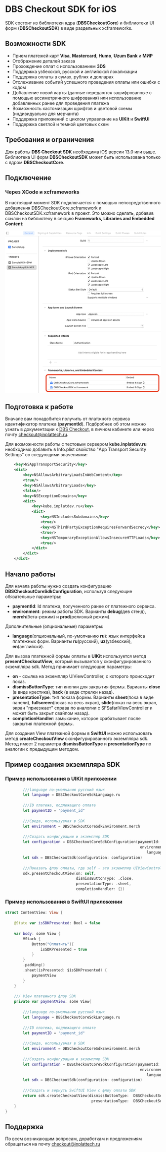 # DBS Checkout SDK for iOS

SDK состоит из библиотеки ядра (**DBSCheckoutCore**) и библиотеки UI форм (**DBSCheckoutSDK**) в виде раздельных xcframeworks.

## Возможности SDK

- Прием платежей карт **Visa**, **Mastercard**, **Humo**, **Uzum Bank** и **МИР**
- Отображение деталей заказа
- Прохождение оплат с использованием **3DS**
- Поддержка узбекской, русской и английской локализации
- Поддержка оплаты в сумах, рублях и долларах
- Отслеживание событий успешного проведения оплаты или ошибки с кодом
- Добавление новой карты (данные передаются зашифрованные с помощью ассиметричного шифрования) или использование добавленных ранее для проведения платежа
- Возможность кастомизации шрифтов и цветовой схемы (индивидуально для мерчанта)
- Поддержка приложений с циклом управление на **UIKit** и **SwiftUI**
- Поддержка светлой и темной цветовых схем

## Требования и ограничения

Для работы **DBS Checkout SDK** необходима iOS версии 13.0 или выше.
Библиотека UI форм **DBSCheckoutSDK** может быть использована только с ядром **DBSCheckoutCore**.

## Подключение
### Через XCode и xcframeworks
В настоящий момент SDK подключается с помощью непосредственного добавления DBSCheckoutCore.xcframework и DBSCheckoutSDK.xcframework в проект.
Это можно сделать, добавив ссылки на библиотеку в секцию **Frameworks, Libraries and Embedded Content**:

![img-xcode-xcframeworks]

## Подготовка к работе

Вначале вам понадобится получить от платжного сервиса идентификатор платежа (**paymentId**).
Подбробнее об этом можно узнать в документации к [DBS Checkout][inplattech-checkout-help], в личном кабинете или через почту checkout@inplattech.ru.

Для возможности работы с тестовым сервером **kube.inplatdev.ru** необходимо добавить в Info.plist свойство
"App Transport Security Settings" со следующими значениями:

```xml
    <key>NSAppTransportSecurity</key>
    <dict>
        <key>NSAllowsArbitraryLoadsInWebContent</key>
        <true/>
        <key>NSAllowsArbitraryLoads</key>
        <false/>
        <key>NSExceptionDomains</key>
        <dict>
            <key>kube.inplatdev.ru</key>
            <dict>
                <key>NSIncludesSubdomains</key>
                <true/>
                <key>NSThirdPartyExceptionRequiresForwardSecrecy</key>
                <true/>
                <key>NSTemporaryExceptionAllowsInsecureHTTPLoads</key>
                <true/>
            </dict>
        </dict>
    </dict>
```

## Начало работы

Для начала работы нужно создать конфигурацию **DBSCheckoutCoreSdkConfiguration**, используя следующие обязательные параметры:
- **paymentId**: Id платежа, полученного ранее от платежного сервиса.
- **environment**: режим работы SDK. Варианты **debug**(дев стенд), **merch**(бета-режим) и **prod**(релизный режим).

 Дополнительные (опциональные) параметры:
- **language**(опциональный, по-умолчанию **ru**): язык интерфейса платежных форм. Варианты **ru**(русский), **uz**(узбекский), **en**(английскй).

Для вызова платежной формы оплаты в **UIKit** используется метод **presentCheckoutView**, который вызывается у сконфигурированного экземпляра sdk. Метод принимает следующие параметры:
- **on** - ссылка на экземпляр UIViewController, с которого происходит показ.
- **dismissButtonType**: тип кнопки для закрытия формы. Варианты **close** (в виде крестика), **back** (в виде стрелки назад).
- **presentationType**: тип показа формы. Варианты **sheet**(пока в виде панели), **fullscreen**(показ на весь экран), **slide**(показ на весь экран, экран "приезжает" справа по аналогии с SFSafariViewController и может быть закрыт свайпом назад).
- **completionHandler**: замыкание, которое срабатывает после закрытия платежной формы.

Для создания View платежной формы в **SwiftUI** можно использовать метод **createCheckoutView** сконфигурированного экземпляра sdk. Метод имеет 2 параметра **dismissButtonType** и **presentationType** по аналогии с предыдущим методом.

## Пример создания экземпляра SDK

### Пример использования в UIKit приложении

```swift
        ///language по-умолчанию русский язык
        let language = DBSCheckoutCoreSdkLanguage.ru
        
        ///ID платежа, подлежащего оплате
        let paymentID = "payment_id"
        
        ///Среда, используемая в SDK
        let environment = DBSCheckoutCoreSdkEnvironment.merch

        ///Создать конфигурацию и экземпляр SDK
        let configuration = DBSCheckoutCoreSdkConfiguration(paymentId: paymentID,
                                                             environment: environment,
                                                                language: language)
        let sdk = DBSCheckoutSdk(configuration: configuration)
        
        ///Показать флоу оплаты, где self - это экземпляр UIViewController
        sdk.presentCheckoutView(on: self,
                                dismissButtonType: .close,
                                presentationType: .sheet,
                                completionHandler: {})
```

### Пример использования в SwiftUI приложении

```swift
struct ContentView: View {
    
    @State var isSDKPresented: Bool = false
    
    var body: some View {
        VStack {
            Button("Оплатить"){
                isSDKPresented = true
            }
        }
        .padding()
        .sheet(isPresented: $isSDKPresented) {
            paymentView
        }
    }
    
    /// View платежного флоу SDK
    private var paymentView: some View{
        
        ///language по-умолчанию русский язык
        let language = DBSCheckoutCoreSdkLanguage.ru
        
        ///ID платежа, подлежащего оплате
        let paymentID = "payment_id"
        
        ///Среда, используемая в SDK
        let environment = DBSCheckoutCoreSdkEnvironment.merch
        
        ///Создать конфигурацию и экземпляр SDK
        let configuration = DBSCheckoutCoreSdkConfiguration(paymentId: paymentID,
                                                             environment: environment,
                                                                language: language)
        let sdk = DBSCheckoutSdk(configuration: configuration)
        
        ///Создать и вернуть SwiftUI View с флоу оплаты SDK
        return sdk.createCheckoutView(dismissButtonType:  DBSCheckoutSdk.DismissButtonType.close,
                                       presentationType:  DBSCheckoutSdk.PresentationType.sheet)
    }
}
```

## Поддержка

По всем возникающим вопросам, доработкам и предложениям обращаться на почту checkout@inplattech.ru

[img-xcode-xcframeworks]: https://github.com/Dmitry-rman/dbs_checkout_ios_sdk/blob/main/images/xcode_xcframeworks.png?raw=true
[inplattech-checkout-help]: https://inplat-tech.ru/docs/merchantapi/
